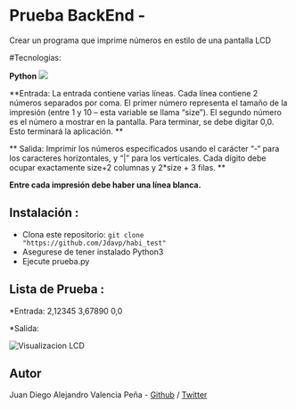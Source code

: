 # Prueba BackEnd - 
Crear un programa que imprime números en estilo de una pantalla LCD

#Tecnologías:

**Python** <img src="https://img.icons8.com/color/48/000000/python.png"/>

**Entrada: La entrada contiene varias líneas. Cada línea contiene 2 números separados por coma. El primer número
representa el tamaño de la impresión (entre 1 y 10 – esta variable se llama “size”). El segundo número es el
número a mostrar en la pantalla. Para terminar, se debe digitar 0,0. Esto terminará la aplicación. **

** Salida: Imprimir los números especificados usando el carácter “-“ para los caracteres horizontales, y “|” para los
verticales. Cada dígito debe ocupar exactamente size+2 columnas y 2*size + 3 filas. **

**Entre cada impresión debe haber una línea blanca.**

## Instalación : 
* Clona este repositorio: `git clone "https://github.com/Jdavp/habi_test"`
* Asegurese de tener instalado Python3
* Ejecute prueba.py


## Lista de Prueba :

*Entrada:
2,12345
3,67890 0,0


*Salida:

![Visualizacion LCD](https://github.com/Jdavp/habi_test/blob/main/lcd.jpeg)



## Autor
Juan Diego Alejandro Valencia Peña - [Github](https://github.com/Jdavp) / [Twitter](https://twitter.com/jdavp)
